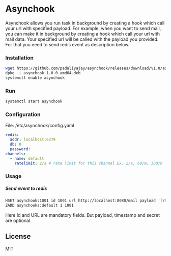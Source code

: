 # Asynchook
Asynchook allows you run task in background by creating a hook which call your url with specified payload. For example, when you want to send mail, you can make it in background by creating a hook which call your url with mail data. Your specified url will be called with the payload you provided. For that you need to send redis event as description below.

### Installation
```bash
wget https://github.com/padaliyajay/asynchook/releases/download/v1.0/asynchook_1.0.0_amd64.deb
dpkg -i asynchook_1.0.0_amd64.deb
systemctl enable asynchook
```

### Run
```bash
systemctl start asynchook
```

### Configuration
File: /etc/asynchook/config.yaml
```yaml
redis:
  addr: localhost:6379
  db: 0
  password:
channels:
  - name: default
    ratelimit: 2/s # rate limit for this channel Ex. 2/s, 60/m, 300/h
```

### Usage
##### Send event to redis
```bash
HSET asynchook:1001 id 1001 url http://localhost:8080/mail payload '[YOUR JSON TEXT]' timestamp 1600000000 secret '[Your Secret]'
ZADD asynchooks:default 1 1001
```
Here Id and URL are mandatory fields. But payload, timestamp and secret are optional.

## License
MIT